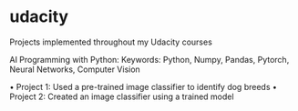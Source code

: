 # udacity
Projects implemented throughout my Udacity courses 

AI Programming with Python:
  Keywords: Python, Numpy, Pandas, Pytorch, Neural Networks, Computer Vision
  
  •	Project 1: Used a pre-trained image classifier to identify dog breeds
  •	Project 2: Created an image classifier using a trained model
